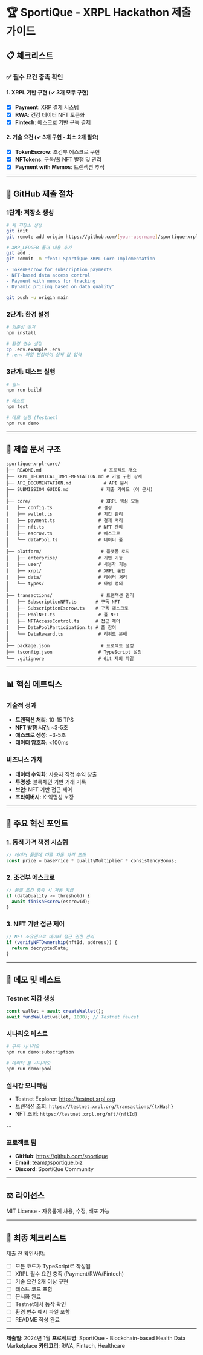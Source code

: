 # 🏆 SportiQue - XRPL Hackathon 제출 가이드

## 📋 체크리스트

### ✅ 필수 요건 충족 확인

#### 1. XRPL 기반 구현 (✓ 3개 모두 구현)
- [x] **Payment**: XRP 결제 시스템
- [x] **RWA**: 건강 데이터 NFT 토큰화
- [x] **Fintech**: 에스크로 기반 구독 결제

#### 2. 기술 요건 (✓ 3개 구현 - 최소 2개 필요)
- [x] **TokenEscrow**: 조건부 에스크로 구현
- [x] **NFTokens**: 구독/풀 NFT 발행 및 관리
- [x] **Payment with Memos**: 트랜잭션 추적

---

## 🚀 GitHub 제출 절차

### 1단계: 저장소 생성

```bash
# 새 저장소 생성
git init
git remote add origin https://github.com/[your-username]/sportique-xrpl-core.git

# XRP_LEDGER 폴더 내용 추가
git add .
git commit -m "feat: SportiQue XRPL Core Implementation

- TokenEscrow for subscription payments
- NFT-based data access control
- Payment with memos for tracking
- Dynamic pricing based on data quality"

git push -u origin main
```

### 2단계: 환경 설정

```bash
# 의존성 설치
npm install

# 환경 변수 설정
cp .env.example .env
# .env 파일 편집하여 실제 값 입력
```

### 3단계: 테스트 실행

```bash
# 빌드
npm run build

# 테스트
npm test

# 데모 실행 (Testnet)
npm run demo
```

---

## 📝 제출 문서 구조

```
sportique-xrpl-core/
├── README.md                       # 프로젝트 개요
├── XRPL_TECHNICAL_IMPLEMENTATION.md # 기술 구현 상세
├── API_DOCUMENTATION.md            # API 문서
├── SUBMISSION_GUIDE.md            # 제출 가이드 (이 문서)
│
├── core/                          # XRPL 핵심 모듈
│   ├── config.ts                 # 설정
│   ├── wallet.ts                 # 지갑 관리
│   ├── payment.ts                # 결제 처리
│   ├── nft.ts                    # NFT 관리
│   ├── escrow.ts                 # 에스크로
│   └── dataPool.ts               # 데이터 풀
│
├── platform/                      # 플랫폼 로직
│   ├── enterprise/               # 기업 기능
│   ├── user/                     # 사용자 기능
│   ├── xrpl/                     # XRPL 통합
│   ├── data/                     # 데이터 처리
│   └── types/                    # 타입 정의
│
├── transactions/                  # 트랜잭션 관리
│   ├── SubscriptionNFT.ts       # 구독 NFT
│   ├── SubscriptionEscrow.ts    # 구독 에스크로
│   ├── PoolNFT.ts                # 풀 NFT
│   ├── NFTAccessControl.ts      # 접근 제어
│   ├── DataPoolParticipation.ts # 풀 참여
│   └── DataReward.ts             # 리워드 분배
│
├── package.json                   # 프로젝트 설정
├── tsconfig.json                 # TypeScript 설정
└── .gitignore                    # Git 제외 파일
```

---

## 📊 핵심 메트릭스

### 기술적 성과
- **트랜잭션 처리**: 10-15 TPS
- **NFT 발행 시간**: ~3-5초
- **에스크로 생성**: ~3-5초
- **데이터 암호화**: <100ms

### 비즈니스 가치
- **데이터 수익화**: 사용자 직접 수익 창출
- **투명성**: 블록체인 기반 거래 기록
- **보안**: NFT 기반 접근 제어
- **프라이버시**: K-익명성 보장

---

## 🎯 주요 혁신 포인트

### 1. 동적 가격 책정 시스템
```typescript
// 데이터 품질에 따른 자동 가격 조정
const price = basePrice * qualityMultiplier * consistencyBonus;
```

### 2. 조건부 에스크로
```typescript
// 품질 조건 충족 시 자동 지급
if (dataQuality >= threshold) {
  await finishEscrow(escrowId);
}
```

### 3. NFT 기반 접근 제어
```typescript
// NFT 소유권으로 데이터 접근 권한 관리
if (verifyNFTOwnership(nftId, address)) {
  return decryptedData;
}
```

---

## 🔗 데모 및 테스트

### Testnet 지갑 생성
```typescript
const wallet = await createWallet();
await fundWallet(wallet, 1000); // Testnet faucet
```

### 시나리오 테스트
```bash
# 구독 시나리오
npm run demo:subscription

# 데이터 풀 시나리오
npm run demo:pool
```

### 실시간 모니터링
- Testnet Explorer: https://testnet.xrpl.org
- 트랜잭션 조회: `https://testnet.xrpl.org/transactions/{txHash}`
- NFT 조회: `https://testnet.xrpl.org/nft/{nftId}`

--
### 프로젝트 팀
- **GitHub**: https://github.com/sportique
- **Email**: team@sportique.biz
- **Discord**: SportiQue Community

---

## ⚖️ 라이선스

MIT License - 자유롭게 사용, 수정, 배포 가능

---

## 🏁 최종 체크리스트

제출 전 확인사항:
- [ ] 모든 코드가 TypeScript로 작성됨
- [ ] XRPL 필수 요건 충족 (Payment/RWA/Fintech)
- [ ] 기술 요건 2개 이상 구현
- [ ] 테스트 코드 포함
- [ ] 문서화 완료
- [ ] Testnet에서 동작 확인
- [ ] 환경 변수 예시 파일 포함
- [ ] README 작성 완료

---

**제출일**: 2024년 1월
**프로젝트명**: SportiQue - Blockchain-based Health Data Marketplace
**카테고리**: RWA, Fintech, Healthcare
